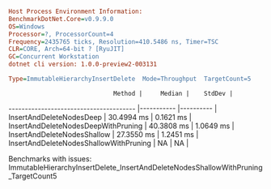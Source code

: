 ```ini

Host Process Environment Information:
BenchmarkDotNet.Core=v0.9.9.0
OS=Windows
Processor=?, ProcessorCount=4
Frequency=2435765 ticks, Resolution=410.5486 ns, Timer=TSC
CLR=CORE, Arch=64-bit ? [RyuJIT]
GC=Concurrent Workstation
dotnet cli version: 1.0.0-preview2-003131

Type=ImmutableHierarchyInsertDelete  Mode=Throughput  TargetCount=5  

```
                                 Method |     Median |    StdDev |
--------------------------------------- |----------- |---------- |
               InsertAndDeleteNodesDeep | 30.4994 ms | 0.1621 ms |
    InsertAndDeleteNodesDeepWithPruning | 40.3808 ms | 1.0649 ms |
            InsertAndDeleteNodesShallow | 27.3550 ms | 1.2451 ms |
 InsertAndDeleteNodesShallowWithPruning |         NA |        NA |

Benchmarks with issues:
  ImmutableHierarchyInsertDelete_InsertAndDeleteNodesShallowWithPruning_TargetCount5
